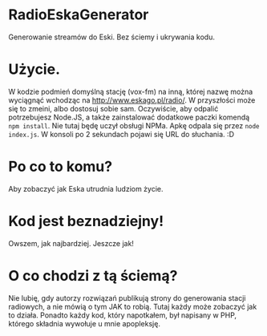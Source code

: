 # RadioEskaGenerator
Generowanie streamów do Eski. Bez ściemy i ukrywania kodu.

# Użycie.
W kodzie podmień domyślną stację (vox-fm) na inną, której nazwę można wyciągnąć wchodząc na http://www.eskago.pl/radio/. W przyszłości może się to zmeini, albo dostosuj sobie sam.
Oczywiście, aby odpalić potrzebujesz Node.JS, a także zainstalować dodatkowe paczki komendą `npm install`. Nie tutaj będę uczył obsługi NPMa. Apkę odpala się przez `node index.js`. W konsoli po 2 sekundach pojawi się URL do słuchania. :D

# Po co to komu?
Aby zobaczyć jak Eska utrudnia ludziom życie.

# Kod jest beznadziejny!
Owszem, jak najbardziej. Jeszcze jak!

# O co chodzi z tą ściemą?
Nie lubię, gdy autorzy rozwiązań publikują strony do generowania stacji radiowych, a nie mówią o tym JAK to robią. Tutaj każdy może zobaczyć jak to działa. Ponadto każdy kod, który napotkałem, był napisany w PHP, którego składnia wywołuje u mnie apopleksję.
